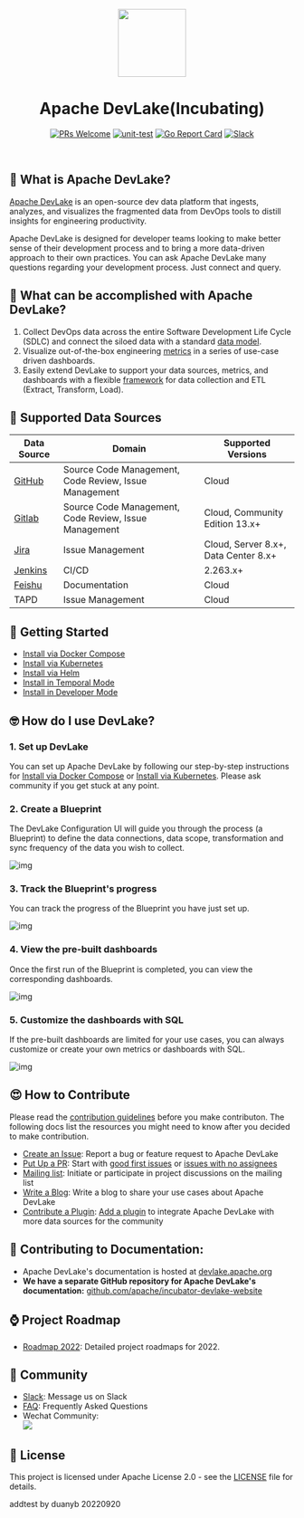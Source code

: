 <div align="center">
<br/>
<img src="img/logo.svg" width="120px">
<br/>

# Apache DevLake(Incubating)

[![PRs Welcome](https://img.shields.io/badge/PRs-welcome-brightgreen.svg?style=flat&logo=github&color=2370ff&labelColor=454545)](http://makeapullrequest.com)
[![unit-test](https://github.com/apache/incubator-devlake/actions/workflows/test.yml/badge.svg)](https://github.com/apache/incubator-devlake/actions/workflows/test.yml)
[![Go Report Card](https://goreportcard.com/badge/github.com/apache/incubator-devlake)](https://goreportcard.com/report/github.com/apache/incubator-devlake)
[![Slack](https://img.shields.io/badge/slack-join_chat-success.svg?logo=slack)](https://join.slack.com/t/devlake-io/shared_invite/zt-17b6vuvps-x98pqseoUagM7EAmKC82xQ)

</div>
<br>
<div align="left">

## 🤔 What is Apache DevLake?

[Apache DevLake](https://devlake.apache.org) is an open-source dev data platform that ingests, analyzes, and visualizes the fragmented data from DevOps tools to distill insights for engineering productivity.

Apache DevLake is designed for developer teams looking to make better sense of their development process and to bring a more data-driven approach to their own practices. You can ask Apache DevLake many questions regarding your development process. Just connect and query.

## 🎯 What can be accomplished with Apache DevLake?

1. Collect DevOps data across the entire Software Development Life Cycle (SDLC) and connect the siloed data with a standard [data model](https://devlake.apache.org/docs/DataModels/DevLakeDomainLayerSchema).
2. Visualize out-of-the-box engineering [metrics](https://devlake.apache.org/docs/Metrics) in a series of use-case driven dashboards.
3. Easily extend DevLake to support your data sources, metrics, and dashboards with a flexible [framework](https://devlake.apache.org/docs/Overview/Architecture) for data collection and ETL (Extract, Transform, Load).

## 💪 Supported Data Sources

| Data Source                                                | Domain                                                | Supported Versions                   |
| ---------------------------------------------------------- | ----------------------------------------------------- | ------------------------------------ |
| [GitHub](https://devlake.apache.org/docs/Plugins/github)   | Source Code Management, Code Review, Issue Management | Cloud                                |
| [Gitlab](https://devlake.apache.org/docs/Plugins/gitlab)   | Source Code Management, Code Review, Issue Management | Cloud, Community Edition 13.x+       |
| [Jira](https://devlake.apache.org/docs/Plugins/jira)       | Issue Management                                      | Cloud, Server 8.x+, Data Center 8.x+ |
| [Jenkins](https://devlake.apache.org/docs/Plugins/jenkins) | CI/CD                                                 | 2.263.x+                             |
| [Feishu](https://devlake.apache.org/docs/Plugins/feishu)   | Documentation                                         | Cloud                                |
| TAPD                                                       | Issue Management                                      | Cloud                                |

## 🚀 Getting Started

- [Install via Docker Compose](https://devlake.apache.org/docs/GettingStarted/DockerComposeSetup)
- [Install via Kubernetes](https://devlake.apache.org/docs/GettingStarted/KubernetesSetup)
- [Install via Helm ](https://devlake.apache.org/docs/GettingStarted/HelmSetup)
- [Install in Temporal Mode](https://devlake.apache.org/docs/GettingStarted/TemporalSetup)
- [Install in Developer Mode](https://devlake.apache.org/docs/DeveloperManuals/DeveloperSetup)

## 🤓 How do I use DevLake?

### 1. Set up DevLake

You can set up Apache DevLake by following our step-by-step instructions for [Install via Docker Compose](https://devlake.apache.org/docs/GettingStarted/DockerComposeSetup) or [Install via Kubernetes](https://devlake.apache.org/docs/GettingStarted/KubernetesSetup). Please ask community if you get stuck at any point.

### 2. Create a Blueprint

The DevLake Configuration UI will guide you through the process (a Blueprint) to define the data connections, data scope, transformation and sync frequency of the data you wish to collect.

![img](img/userflow1.svg)

### 3. Track the Blueprint's progress

You can track the progress of the Blueprint you have just set up.

![img](img/userflow2.svg)

### 4. View the pre-built dashboards

Once the first run of the Blueprint is completed, you can view the corresponding dashboards.

![img](img/userflow3.png)

### 5. Customize the dashboards with SQL

If the pre-built dashboards are limited for your use cases, you can always customize or create your own metrics or dashboards with SQL.

![img](img/userflow4.png)

## 😍 How to Contribute

Please read the [contribution guidelines](https://devlake.apache.org/community) before you make contributon. The following docs list the resources you might need to know after you decided to make contribution.

- [Create an Issue](https://devlake.apache.org/community/make-contribution/fix-or-create-issues): Report a bug or feature request to Apache DevLake
- [Put Up a PR](https://devlake.apache.org/community/make-contribution/development-workflow): Start with [good first issues](https://github.com/apache/incubator-devlake/issues?q=is%3Aissue+is%3Aopen+label%3A%22good+first+issue%22) or [issues with no assignees](https://github.com/apache/incubator-devlake/issues?q=is%3Aissue+is%3Aopen+no%3Aassignee)
- [Mailing list](https://devlake.apache.org/community/subscribe): Initiate or participate in project discussions on the mailing list
- [Write a Blog](https://devlake.apache.org/community/make-contribution/BlogSubmission): Write a blog to share your use cases about Apache DevLake
- [Contribute a Plugin](https://devlake.apache.org/docs/DeveloperManuals/PluginImplementation): [Add a plugin](https://github.com/apache/incubator-devlake/issues?q=is%3Aissue+is%3Aopen+label%3Aadd-a-plugin+) to integrate Apache DevLake with more data sources for the community

## 📄 Contributing to Documentation:
  
- Apache DevLake's documentation is hosted at [devlake.apache.org](https://devlake.apache.org/)
- **We have a separate GitHub repository for Apache DevLake's documentation:** [github.com/apache/incubator-devlake-website](https://github.com/apache/incubator-devlake-website)

## ⌚ Project Roadmap

- <a href="https://devlake.apache.org/docs/Overview/Roadmap" target="_blank">Roadmap 2022</a>: Detailed project roadmaps for 2022.

## 💙 Community

- <a href="https://join.slack.com/t/devlake-io/shared_invite/zt-18uayb6ut-cHOjiYcBwERQ8VVPZ9cQQw" target="_blank">Slack</a>: Message us on Slack
- <a href="https://github.com/apache/incubator-devlake/wiki/FAQ" target="_blank">FAQ</a>: Frequently Asked Questions
- Wechat Community:<br/>
  ![](img/wechat_community_barcode.png)

## 📄 License<a id="license"></a>

This project is licensed under Apache License 2.0 - see the [LICENSE](LICENSE) file for details.



addtest by duanyb 20220920
